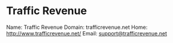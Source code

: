 
# Traffic Revenue

Name: Traffic Revenue
Domain: trafficrevenue.net
Home: http://www.trafficrevenue.net/
Email: support@trafficrevenue.net
